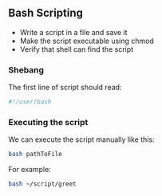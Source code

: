 ## Bash Scripting

- Write a script in a file and save it
- Make the script executable using chmod
- Verify that shell can find the script


### Shebang
The first line of script should read:

```bash
#!/user/bash
```

### Executing the script
We can execute the script manually like this:

```bash
bash pathToFile
```

For example:

```bash
bash ~/script/greet
```
